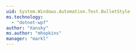```yaml
---
uid: System.Windows.Automation.Text.BulletStyle
ms.technology: 
  - "dotnet-wpf"
author: "Xansky"
ms.author: "mhopkins"
manager: "markl"
---
```

